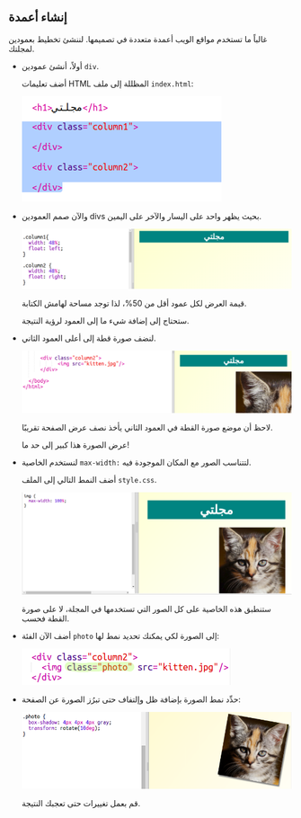 ## إنشاء أعمدة

غالباً ما تستخدم مواقع الويب أعمدة متعددة في تصميمها. لننشئ تخطيط بعمودين لمجلتك.

+ أولاً، أنشئ عمودين `div`.
    
    أضف تعليمات HTML المظللة إلى ملف `index.html`:
    
    ![لقطة الشاشة](images/magazine-columns.png)

+ واﻵن صمم العمودين divs بحيث يظهر واحد على اليسار واﻵخر على اليمين.
    
    ![لقطة الشاشة](images/magazine-columns-style.png)
    
    قيمة العرض لكل عمود أقل من 50%، لذا توجد مساحة لهامش الكتابة.
    
    ستحتاج إلى إضافة شيء ما إلى العمود لرؤية النتيجة.

+ لنضف صورة قطة إلى أعلى العمود الثاني.
    
    ![لقطة الشاشة](images/magazine-kitten.png)
    
    لاحظ أن موضع صورة القطة في العمود الثاني يأخذ نصف عرض الصفحة تقريبًا.
    
    عرض الصورة هذا كبير إلى حد ما!

+ لنستخدم الخاصية `max-width:` لتتناسب الصور مع المكان الموجودة فيه.
    
    أضف النمط التالي إلى الملف `style.css`.
    
    ![لقطة الشاشة](images/magazine-img-width.png)
    
    ستنطبق هذه الخاصية على كل الصور التي تستخدمها في المجلة، لا على صورة القطة فحسب.

+ أضف الآن الفئة `photo` إلى الصورة لكي يمكنك تحديد نمط لها:
    
    ![لقطة الشاشة](images/magazine-photo.png)

+ حدِّد نمط الصورة بإضافة ظل وإلتفاف حتى تبرُز الصورة عن الصفحة:
    
    ![لقطة الشاشة](images/magazine-photo-style.png)
    
    قم بعمل تغييرات حتى تعجبك النتيجة.